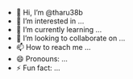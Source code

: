 - 👋 Hi, I’m @tharu38b
- 👀 I’m interested in ...
- 🌱 I’m currently learning ...
- 💞️ I’m looking to collaborate on ...
- 📫 How to reach me ...
- 😄 Pronouns: ...
- ⚡ Fun fact: ...

<!---
tharu38b/tharu38b is a ✨ special ✨ repository because its `README.md` (this file) appears on your GitHub profile.
You can click the Preview link to take a look at your changes.
--->
